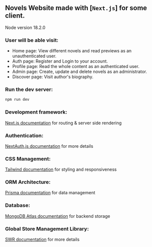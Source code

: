 ## Novels Website made with [`Next.js`] for some client.
Node version 18.2.0

### User will be able visit:

- Home page: View different novels and read previews as an unauthenticated user.
- Auth page: Register and Login to your account. 
- Profile page: Read the whole content as an authenticated user.
- Admin page: Create, update and delete novels as an administrator.
- Discover page: Visit author's biography.

### Run the dev server:

```bash
npm run dev
```

### Development framework:
[Next.js documentation](https://nextjs.org/docs) for routing & server side rendering

### Authentication:
[NextAuth.js documentation](https://next-auth.js.org/configuration/nextjs#getserversession) for more details

### CSS Management:
[Tailwind documentation](https://tailwindcss.com/docs/guides/nextjs) for styling and responsiveness

### ORM Architecture:
[Prisma documentation](https://www.prisma.io/docs/getting-started) for data management

### Database:
[MongoDB Atlas documentation](https://www.mongodb.com/atlas) for backend storage

### Global Store Management Library:
[SWR documentation](https://swr.vercel.app/docs/getting-started) for more details 